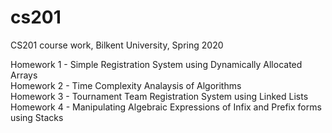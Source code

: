 # cs201
CS201 course work, Bilkent University, Spring 2020

Homework 1 - Simple Registration System using Dynamically Allocated Arrays <br/>
Homework 2 - Time Complexity Analaysis of Algorithms <br/>
Homework 3 - Tournament Team Registration System using Linked Lists <br/>
Homework 4 - Manipulating Algebraic Expressions of Infix and Prefix forms using Stacks <br/>
